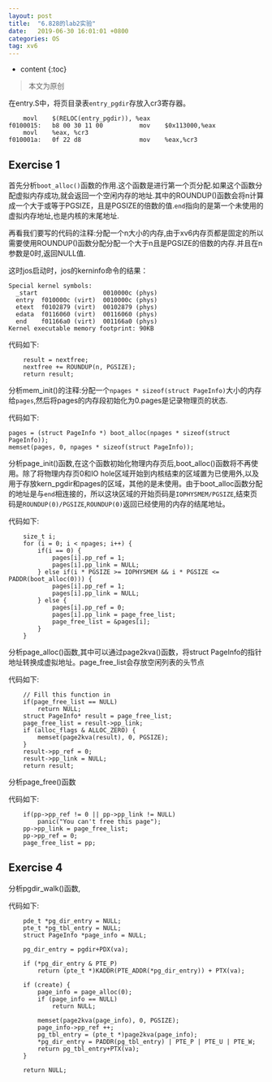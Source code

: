 ```yaml
---
layout: post
title:  "6.828的lab2实验"
date:   2019-06-30 16:01:01 +0800
categories: OS
tag: xv6
---
```


* content
{:toc}

>本文为原创

在entry.S中，将页目录表`entry_pgdir`存放入cr3寄存器。

```
	movl	$(RELOC(entry_pgdir)), %eax
f0100015:	b8 00 30 11 00       	mov    $0x113000,%eax
	movl	%eax, %cr3
f010001a:	0f 22 d8             	mov    %eax,%cr3
```

## Exercise 1

首先分析`boot_alloc()`函数的作用.这个函数是进行第一个页分配.如果这个函数分配虚拟内存成功,就会返回一个空闲内存的地址.其中的ROUNDUP()函数会将n计算成一个大于或等于PGSIZE，且是PGSIZE的倍数的值.`end`指向的是第一个未使用的虚拟内存地址,也是内核的末尾地址.

再看我们要写的代码的注释:分配一个n大小的内存,由于xv6内存页都是固定的所以需要使用ROUNDUP()函数分配分配一个大于n且是PGSIZE的倍数的内存.并且在n参数是0时,返回NULL值.

这时jos启动时，jos的kerninfo命令的结果：

```
Special kernel symbols:
  _start                  0010000c (phys)
  entry  f010000c (virt)  0010000c (phys)
  etext  f0102879 (virt)  00102879 (phys)
  edata  f0116060 (virt)  00116060 (phys)
  end    f01166a0 (virt)  001166a0 (phys)
Kernel executable memory footprint: 90KB
```

代码如下:

```
    result = nextfree;
	nextfree += ROUNDUP(n, PGSIZE);
	return result;
```

分析mem_init()的注释:分配一个`npages * sizeof(struct PageInfo)`大小的内存给`pages`,然后将pages的内存段初始化为0.pages是记录物理页的状态.

代码如下:
```
pages = (struct PageInfo *) boot_alloc(npages * sizeof(struct PageInfo));
memset(pages, 0, npages * sizeof(struct PageInfo));
```

分析page_init()函数,在这个函数初始化物理内存页后,boot_alloc()函数将不再使用。除了将物理内存页0和IO hole区域开始到内核结束的区域置为已使用外,以及用于存放kern_pgdir和pages的区域，其他的是未使用。由于boot_alloc函数分配的地址是与`end`相连接的，所以这块区域的开始页码是`IOPHYSMEM/PGSIZE`,结束页码是`ROUNDUP(0)/PGSIZE`,`ROUNDUP(0)`返回已经使用的内存的结尾地址。

代码如下:

```
	size_t i;
	for (i = 0; i < npages; i++) {
		if(i == 0) {
			pages[i].pp_ref = 1;
			pages[i].pp_link = NULL;
		} else if(i * PGSIZE >= IOPHYSMEM && i * PGSIZE <= PADDR(boot_alloc(0))) {
			pages[i].pp_ref = 1;
			pages[i].pp_link = NULL;
		} else {
			pages[i].pp_ref = 0;
			pages[i].pp_link = page_free_list;
			page_free_list = &pages[i];
		}
	}
```

分析page_alloc()函数,其中可以通过page2kva()函数，将struct PageInfo的指针地址转换成虚拟地址。page_free_list会存放空闲列表的头节点

代码如下:

```
	// Fill this function in
	if(page_free_list == NULL)
	    return NULL;
	struct PageInfo* result = page_free_list;
	page_free_list = result->pp_link;
	if (alloc_flags & ALLOC_ZERO) {
		memset(page2kva(result), 0, PGSIZE);
	}
	result->pp_ref = 0;
	result->pp_link = NULL;
	return result;
```

分析page_free()函数

代码如下:

```
	if(pp->pp_ref != 0 || pp->pp_link != NULL)
	    panic("You can't free this page");
	pp->pp_link = page_free_list;
	pp->pp_ref = 0;
	page_free_list = pp;
```

## Exercise 4

分析pgdir_walk()函数,

代码如下:

```
	pde_t *pg_dir_entry = NULL;
	pte_t *pg_tbl_entry = NULL;
	struct PageInfo *page_info = NULL;
	
	pg_dir_entry = pgdir+PDX(va);

	if (*pg_dir_entry & PTE_P)
		return (pte_t *)KADDR(PTE_ADDR(*pg_dir_entry)) + PTX(va);

	if (create) {
		page_info = page_alloc(0);	
		if (page_info == NULL)
			return NULL;

		memset(page2kva(page_info), 0, PGSIZE);
		page_info->pp_ref ++;					
		pg_tbl_entry = (pte_t *)page2kva(page_info);		
		*pg_dir_entry = PADDR(pg_tbl_entry) | PTE_P | PTE_U | PTE_W;
		return pg_tbl_entry+PTX(va);
	}

	return NULL;
```